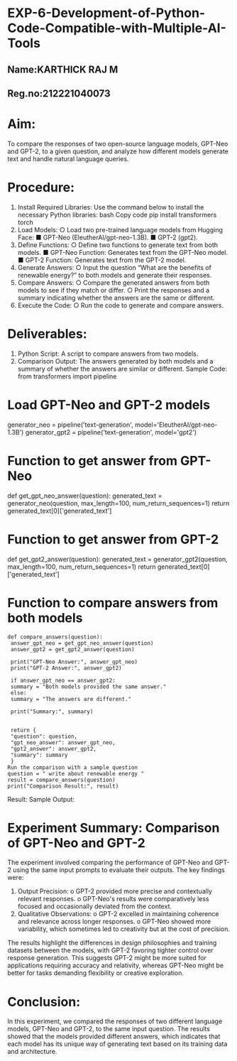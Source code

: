 # EXP-6-Development-of-Python-Code-Compatible-with-Multiple-AI-Tools
## Name:KARTHICK RAJ M
## Reg.no:212221040073

# Aim:
To compare the responses of two open-source language models, GPT-Neo and GPT-2, to a 
given question, and analyze how different models generate text and handle natural language 
queries.
# Procedure:
1. Install Required Libraries:
Use the command below to install the necessary Python libraries:
bash
Copy code
pip install transformers torch
2. Load Models:
○ Load two pre-trained language models from Hugging Face:
■ GPT-Neo (EleutherAI/gpt-neo-1.3B).
■ GPT-2 (gpt2).
3. Define Functions:
○ Define two functions to generate text from both models.
■ GPT-Neo Function: Generates text from the GPT-Neo model.
■ GPT-2 Function: Generates text from the GPT-2 model.
4. Generate Answers:
○ Input the question “What are the benefits of renewable energy?” to both models 
and generate their responses.
5. Compare Answers:
○ Compare the generated answers from both models to see if they match or differ.
○ Print the responses and a summary indicating whether the answers are the same 
or different.
6. Execute the Code:
○ Run the code to generate and compare answers.

# Deliverables:
1. Python Script: A script to compare answers from two models.
2. Comparison Output: The answers generated by both models and a summary of 
whether the answers are similar or different.
Sample Code:
from transformers import pipeline
# Load GPT-Neo and GPT-2 models
generator_neo = pipeline('text-generation', model='EleutherAI/gpt-neo-
1.3B')
generator_gpt2 = pipeline('text-generation', model='gpt2')
# Function to get answer from GPT-Neo
def get_gpt_neo_answer(question):
 generated_text = generator_neo(question, max_length=100, 
num_return_sequences=1)
 return generated_text[0]['generated_text']
# Function to get answer from GPT-2
def get_gpt2_answer(question):
 generated_text = generator_gpt2(question, max_length=100, 
num_return_sequences=1)
 return generated_text[0]['generated_text']
# Function to compare answers from both models
```
def compare_answers(question):
 answer_gpt_neo = get_gpt_neo_answer(question)
 answer_gpt2 = get_gpt2_answer(question)
 
 print("GPT-Neo Answer:", answer_gpt_neo)
 print("GPT-2 Answer:", answer_gpt2)
 
 if answer_gpt_neo == answer_gpt2:
 summary = "Both models provided the same answer."
 else:
 summary = "The answers are different."
 
 print("Summary:", summary)

 
 return {
 "question": question,
 "gpt_neo_answer": answer_gpt_neo,
 "gpt2_answer": answer_gpt2,
 "summary": summary
 }
Run the comparison with a sample question
question = " write about renewable energy "
result = compare_answers(question)
print("Comparison Result:", result)
```
Result:
Sample Output:

# Experiment Summary: Comparison of GPT-Neo and GPT-2
The experiment involved comparing the performance of GPT-Neo and GPT-2 using the same 
input prompts to evaluate their outputs. The key findings were:
1. Output Precision:
o GPT-2 provided more precise and contextually relevant responses.
o GPT-Neo's results were comparatively less focused and occasionally deviated 
from the context.
2. Qualitative Observations:
o GPT-2 excelled in maintaining coherence and relevance across longer 
responses.
o GPT-Neo showed more variability, which sometimes led to creativity but at the 
cost of precision.

The results highlight the differences in design philosophies and training datasets between the 
models, with GPT-2 favoring tighter control over response generation. This suggests GPT-2 
might be more suited for applications requiring accuracy and relativity, whereas GPT-Neo might 
be better for tasks demanding flexibility or creative exploration.
# Conclusion:
In this experiment, we compared the responses of two different language models, GPT-Neo and 
GPT-2, to the same input question. The results showed that the models provided different 
answers, which indicates that each model has its unique way of generating text based on its 
training data and architecture.
